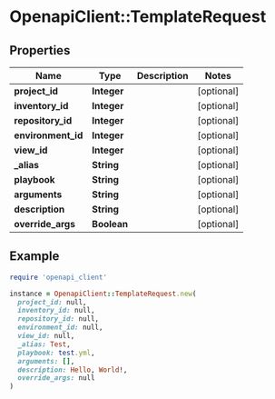 # OpenapiClient::TemplateRequest

## Properties

| Name | Type | Description | Notes |
| ---- | ---- | ----------- | ----- |
| **project_id** | **Integer** |  | [optional] |
| **inventory_id** | **Integer** |  | [optional] |
| **repository_id** | **Integer** |  | [optional] |
| **environment_id** | **Integer** |  | [optional] |
| **view_id** | **Integer** |  | [optional] |
| **_alias** | **String** |  | [optional] |
| **playbook** | **String** |  | [optional] |
| **arguments** | **String** |  | [optional] |
| **description** | **String** |  | [optional] |
| **override_args** | **Boolean** |  | [optional] |

## Example

```ruby
require 'openapi_client'

instance = OpenapiClient::TemplateRequest.new(
  project_id: null,
  inventory_id: null,
  repository_id: null,
  environment_id: null,
  view_id: null,
  _alias: Test,
  playbook: test.yml,
  arguments: [],
  description: Hello, World!,
  override_args: null
)
```

